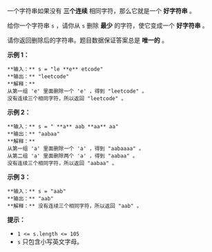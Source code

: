 一个字符串如果没有 **三个连续**  相同字符，那么它就是一个 **好字符串**  。

给你一个字符串 `s` ，请你从 `s` 删除  **最少**  的字符，使它变成一个 **好字符串** 。

请你返回删除后的字符串。题目数据保证答案总是 **唯一的** 。



**示例 1：**

    
    
    **输入：** s = "le **e** etcode"
    **输出：** "leetcode"
    **解释：**
    从第一组 'e' 里面删除一个 'e' ，得到 "leetcode" 。
    没有连续三个相同字符，所以返回 "leetcode" 。
    

**示例 2：**

    
    
    **输入：** s = " **a** aab **aa** aa"
    **输出：** "aabaa"
    **解释：**
    从第一组 'a' 里面删除一个 'a' ，得到 "aabaaaa" 。
    从第二组 'a' 里面删除两个 'a' ，得到 "aabaa" 。
    没有连续三个相同字符，所以返回 "aabaa" 。
    

**示例 3：**

    
    
    **输入：** s = "aab"
    **输出：** "aab"
    **解释：** 没有连续三个相同字符，所以返回 "aab" 。
    



**提示：**

  * `1 <= s.length <= 105`
  * `s` 只包含小写英文字母。

